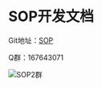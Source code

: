 # SOP开发文档

Git地址：[SOP](https://gitee.com/durcframework/SOP)

Q群：167643071

![SOP2群](https://images.gitee.com/uploads/images/2020/0203/103119_bdf84eb6_332975.png "SOP2群.png")

